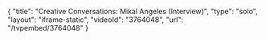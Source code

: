 {
    "title": "Creative Conversations: Mikal Angeles (Interview)",
    "type": "solo",
    "layout": "iframe-static",
    "videoId": "3764048",
    "url": "\/tvpembed\/3764048"
}